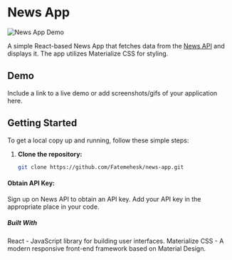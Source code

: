 # News App

![News App Demo](link-to-demo-gif-or-screenshot)

A simple React-based News App that fetches data from the [News API](https://newsapi.org/) and displays it. The app utilizes Materialize CSS for styling.

## Demo

Include a link to a live demo or add screenshots/gifs of your application here.

## Getting Started

To get a local copy up and running, follow these simple steps:

1. **Clone the repository:**

   ```bash
   git clone https://github.com/Fatemehesk/news-app.git

#### Obtain API Key:

Sign up on News API to obtain an API key. Add your API key in the appropriate place in your code.

##### Built With
React - JavaScript library for building user interfaces.
Materialize CSS - A modern responsive front-end framework based on Material Design.
